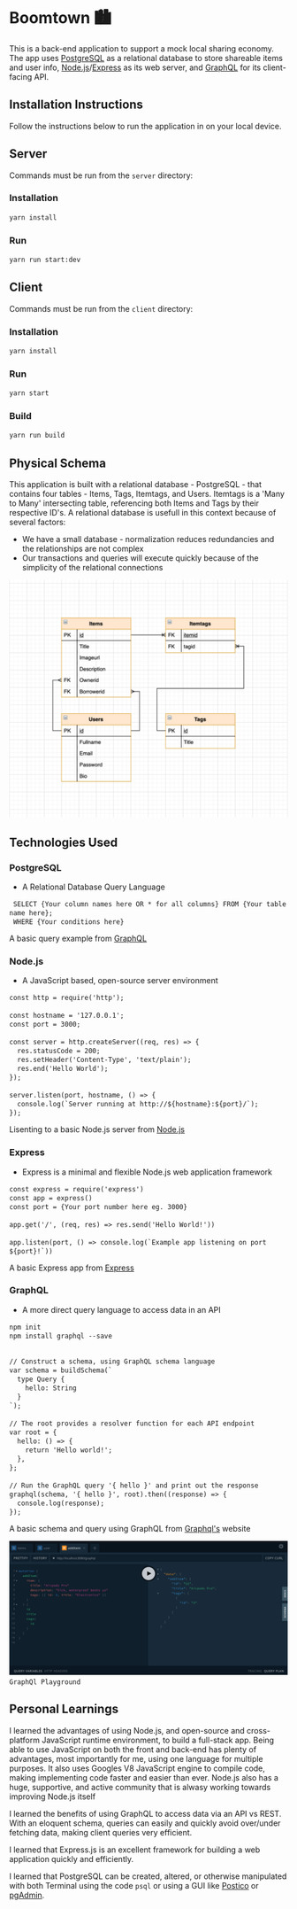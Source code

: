 # Boomtown 🏙

This is a back-end application to support a mock local sharing economy. The app uses [PostgreSQL](https://www.postgresql.org/) as a relational database to store shareable items and user info, [Node.js](https://nodejs.org/en/)/[Express](https://expressjs.com/) as its web server, and [GraphQL](https://graphql.org/) for its client-facing API.

## Installation Instructions

Follow the instructions below to run the application in on your local device.

## Server

Commands must be run from the `server` directory:

### Installation

```bash
yarn install
```

### Run

```bash
yarn run start:dev
```

## Client

Commands must be run from the `client` directory:

### Installation

```bash
yarn install
```

### Run

```bash
yarn start
```

### Build

```bash
yarn run build
```

## Physical Schema

This application is built with a relational database - PostgreSQL - that contains four tables - Items, Tags, Itemtags, and Users. Itemtags is a 'Many to Many' intersecting table, referencing both Items and Tags by their respective ID's. A relational database is usefull in this context because of several factors:

- We have a small database - normalization reduces redundancies and the relationships are not complex
- Our transactions and queries will execute quickly because of the simplicity of the relational connections

![Boomtown Physical Model](boomtown-db-physical-model.png)

## Technologies Used

### PostgreSQL

- A Relational Database Query Language

```
 SELECT {Your column names here OR * for all columns} FROM {Your table name here};
 WHERE {Your conditions here}
```

A basic query example from [GraphQL](https://graphql.org/graphql-js/)

### Node.js

- A JavaScript based, open-source server environment

```
const http = require('http');

const hostname = '127.0.0.1';
const port = 3000;

const server = http.createServer((req, res) => {
  res.statusCode = 200;
  res.setHeader('Content-Type', 'text/plain');
  res.end('Hello World');
});

server.listen(port, hostname, () => {
  console.log(`Server running at http://${hostname}:${port}/`);
});
```

Lisenting to a basic Node.js server from [Node.js](https://nodejs.org/en/docs/guides/getting-started-guide/)

### Express

- Express is a minimal and flexible Node.js web application framework

```
const express = require('express')
const app = express()
const port = {Your port number here eg. 3000}

app.get('/', (req, res) => res.send('Hello World!'))

app.listen(port, () => console.log(`Example app listening on port ${port}!`))
```

A basic Express app from [Express](https://expressjs.com/en/starter/hello-world.html)

### GraphQL

- A more direct query language to access data in an API

```
npm init
npm install graphql --save
```

```var { graphql, buildSchema } = require('graphql');

// Construct a schema, using GraphQL schema language
var schema = buildSchema(`
  type Query {
    hello: String
  }
`);

// The root provides a resolver function for each API endpoint
var root = {
  hello: () => {
    return 'Hello world!';
  },
};

// Run the GraphQL query '{ hello }' and print out the response
graphql(schema, '{ hello }', root).then((response) => {
  console.log(response);
});
```

A basic schema and query using GraphQL from [Graphql's](https://graphql.org/graphql-js/) website

![GraphQL mutation example](graphql-example.png)
`GraphQl Playground`

## Personal Learnings

I learned the advantages of using Node.js, and open-source and cross-platform JavaScript runtime environment, to build a full-stack app. Being able to use JavaScript on both the front and back-end has plenty of advantages, most importantly for me, using one language for multiple purposes. It also uses Googles V8 JavaScript engine to compile code, making implementing code faster and easier than ever. Node.js also has a huge, supportive, and active community that is alwasy working towards improving Node.js itself

I learned the benefits of using GraphQL to access data via an API vs REST. With an eloquent schema, queries can easily and quickly avoid over/under fetching data, making client queries very efficient.

I learned that Express.js is an excellent framework for building a web application quickly and efficiently.

I learned that PostgreSQL can be created, altered, or otherwise manipulated with both Terminal using the code `psql` or using a GUI like [Postico](https://eggerapps.at/postico/) or [pgAdmin](https://www.pgadmin.org/download/).

